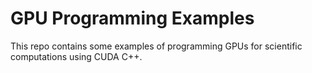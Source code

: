 # GPU Programming Examples
This repo contains some examples of programming GPUs for scientific computations using CUDA C++.
